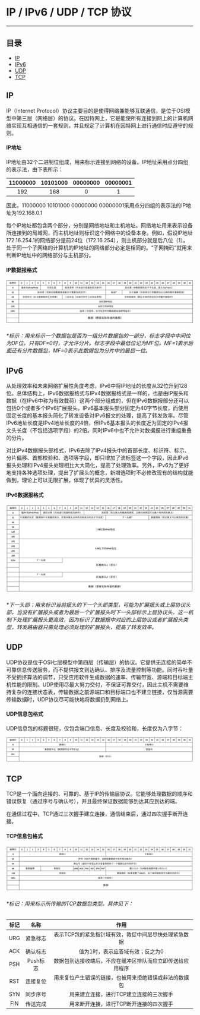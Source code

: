 IP / IPv6 / UDP / TCP 协议
==========================

****
## 目录
* [IP](#ip)
* [IPv6](#ipv6)
* [UDP](#udp)
* [TCP](#tcp)

IP
--------

IP（Internet Protocol）协议主要目的是使得网络兼能够互联通信，是位于OSI模型中第三层（网络层）的协议。在因特网上，它是能使所有连接到网上的计算机网络实现互相通信的一套规则，并且规定了计算机在因特网上进行通信时应遵守的规则。

#### IP地址
IP地址由32个二进制位组成，用来标示连接到网络的设备。IP地址采用点分四组的表示法，由下表所示：

| 11000000 | 10101000 | 00000000 | 00000001 |
| :------: | :------: | :------: | :------: |
|   192    |    168   |     0    |     1    |

因此，11000000 10101000 00000000 00000001采用点分四组的表示法的IP地址为192.168.0.1  

每个IP地址都包含两个部分，分别是网络地址和主机地址。网络地址用来表示设备所连接到的局域网，而主机地址则标识这个网络中的设备本身。例如，假设IP地址172.16.254.1的网络部分是前24位（172.16.254），则主机部分就是后八位（1）。处于同一个子网络的计算机的IP地址的网络部分必定是相同的。“子网掩码”就用来判断IP地址中的网络部分与主机部分。

#### IP数据报格式
![](/images/IP.png "IP数据报格式")
###### *标示：用来标示一个数据包是否为一组分片数据包的一部分，标志字段中中间位为DF位，只有DF=0时，才允许分片。标志字段中最低位记为MF位。MF=1表示后面还有分片数据包，MF=0表示此数据包为分片中的最后一位。


IPv6
--------
从处理效率和未来网络扩展性角度考虑，IPv6中将IP地址的长度从32位升到128位。总体结构上，IPv6数据报格式与IPv4数据报格式是一样的，也是由IP报头和数据（在IPv6中称为有效载荷）这两个部分组成的，但在IPv6数据报部分还可以包括0个或者多个IPv6扩展报头。IPv6基本报头部分固定为40字节长度，而使用固定长度的基本报头简化了转发设备对IPv6报文的处理，提高了转发效率。尽管IPv6地址长度是IPv4地址长度的4倍，但IPv6基本报头的长度近为固定的IPv4报文头长度（不包括选项字段）的2倍。同时IPv6中也不允许对数据报进行重组重叠的分片。

对比IPv4数据报头部格式，IPv6去除了IPv4报头中的首部长度、标识符、标示、分片偏移、首部校验和、选项等字段，却只增加了流标签这一个字段，因此IPv6报头处理和IPv4报头处理相比大大简化，提高了处理效率。另外，IPv6为了更好地支持各种选项处理，提出了扩展头的概念，新增选项时不必修改现有的结构就能做到，理论上可以无限扩展，体现了优异的灵活性。

#### IPv6数据报格式
![](/images/IPv6.png "IPv6数据报格式")
###### *下一头部：用来标识当前报头的下一个头部类型，可能为扩展报头或上层协议头部，当没有扩展报头或者为最后一个扩展报头时下一头部标示上层协议头。这一机制下处理扩展报头更高效，因为标识了数据报中对应的上层协议或者扩展报头类型，转发路由器只需处理必须处理的扩展报头，提高了转发效率。


UDP
--------
UDP协议是位于OSI七层模型中第四层（传输层）的协议。它提供无连接的简单不可靠信息传送服务，而不提供报文到达确认、排序及流量控制等功能。同时吞吐量不受拥挤算法的调节，只受应用软件生成数据的速率、传输带宽、源端和目标端主机性能的限制。UDP使用尽最大努力交付，不保证可靠交付，因此主机不需要维持复杂的连接状态表，传输数据之前源端口和目标端口也不建立链接，仅当源需要传输数据时，UDP协议尽可能快地将数据扔到网络上。

#### UDP信息包格式
UDP信息包的标题很短，仅包含端口信息、长度及校验和，长度仅为八字节：

![](/images/UDP.png "UDP信息包格式")



TCP
--------
TCP是一个面向连接的、可靠的、基于IP的传输层协议。它能够处理数据的顺序和错误恢复（通过序号与确认号），并且最终保证数据能够到达其应到达的端。

在通信过程中，TCP通过三次握手建立连接，通信结束后，通过四次握手断开连接。

#### TCP信息包格式
![](/images/TCP.png "TCP信息包格式")
###### *标记：用来标示所传输的TCP数据包类型。具体见下：
| 标记  | 名称 | 作用 |
| :--: | :--: | :--: |
|   URG   |   紧急标志   |   表示TCP包的紧急指针域有效，敦促中间层尽快处理紧急数据   |
|   ACK   |   确认标志   |   值为1时，表示应答域有效；反之为0   |
|   PSH   |   Push标志   |   数据包到达接收端后，不应在缓冲区排队而应立即传送给应用程序   |
|   RST   |   连接复位   |   用来复位产生错误的链接，也被用来拒绝错误或非法的数据包   |
|   SYN   |   同步序号   |   用来建立连接，进行TCP建立连接的三次握手   |
|   FIN   |   传送完成   |   用来断开连接，进行TCP断开连接的四次握手   |



